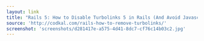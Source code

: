 ```yaml
---
layout: link
title: "Rails 5: How to Disable Turbolinks 5 in Rails (And Avoid Javascript Bugs)"
source: 'http://codkal.com/rails-how-to-remove-turbolinks/'
screenshot: 'screenshots/d281417e-a575-4d41-8dc7-cf76c14b03c2.jpg'
---
```


